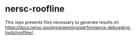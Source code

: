 # nersc-roofline

This repo presents files necessary to generate results on https://docs.nersc.gov/programming/performance-debugging-tools/roofline/.
